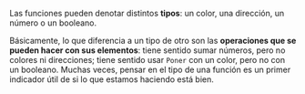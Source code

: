 Las funciones pueden denotar distintos **tipos**: un color, una dirección, un número o un booleano.

Básicamente, lo que diferencia a un tipo de otro son las **operaciones que se pueden hacer con sus elementos**: tiene sentido sumar números, pero no colores ni direcciones; tiene sentido usar `Poner` con un color, pero no con un booleano. Muchas veces, pensar en el tipo de una función es un primer indicador útil de si lo que estamos haciendo está bien.